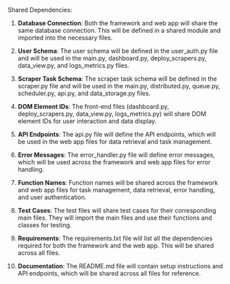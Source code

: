 Shared Dependencies:

1. **Database Connection**: Both the framework and web app will share the same database connection. This will be defined in a shared module and imported into the necessary files.

2. **User Schema**: The user schema will be defined in the user_auth.py file and will be used in the main.py, dashboard.py, deploy_scrapers.py, data_view.py, and logs_metrics.py files.

3. **Scraper Task Schema**: The scraper task schema will be defined in the scraper.py file and will be used in the main.py, distributed.py, queue.py, scheduler.py, api.py, and data_storage.py files.

4. **DOM Element IDs**: The front-end files (dashboard.py, deploy_scrapers.py, data_view.py, logs_metrics.py) will share DOM element IDs for user interaction and data display.

5. **API Endpoints**: The api.py file will define the API endpoints, which will be used in the web app files for data retrieval and task management.

6. **Error Messages**: The error_handler.py file will define error messages, which will be used across the framework and web app files for error handling.

7. **Function Names**: Function names will be shared across the framework and web app files for task management, data retrieval, error handling, and user authentication.

8. **Test Cases**: The test files will share test cases for their corresponding main files. They will import the main files and use their functions and classes for testing.

9. **Requirements**: The requirements.txt file will list all the dependencies required for both the framework and the web app. This will be shared across all files.

10. **Documentation**: The README.md file will contain setup instructions and API endpoints, which will be shared across all files for reference.